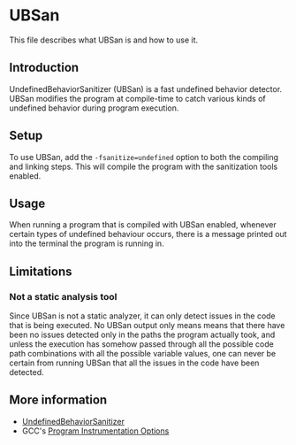 # UBSan

This file describes what UBSan is and how to use it.

## Introduction

UndefinedBehaviorSanitizer (UBSan) is a fast undefined behavior detector.
UBSan modifies the program at compile-time to catch various kinds of
undefined behavior during program execution.

## Setup

To use UBSan, add the `-fsanitize=undefined` option to both the compiling and linking steps.
This will compile the program with the sanitization tools enabled.

## Usage

When running a program that is compiled with UBSan enabled,
whenever certain types of undefined behaviour occurs,
there is a message printed out into the terminal the program is running in.

## Limitations

### Not a static analysis tool

Since UBSan is not a static analyzer, it can only detect issues in the code that is being executed.
No UBSan output only means means that there have been no issues detected only
in the paths the program actually took, and unless the execution has somehow
passed through all the possible code path combinations with all the possible variable values,
one can never be certain from running UBSan that all the issues in the code have been detected.

## More information

- [UndefinedBehaviorSanitizer](https://clang.llvm.org/docs/UndefinedBehaviorSanitizer.html)
- GCC's [Program Instrumentation Options](https://gcc.gnu.org/onlinedocs/gcc/Instrumentation-Options.html)
